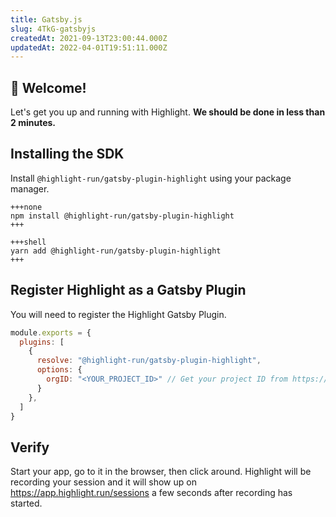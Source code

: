 ```yaml
---
title: Gatsby.js
slug: 4TkG-gatsbyjs
createdAt: 2021-09-13T23:00:44.000Z
updatedAt: 2022-04-01T19:51:11.000Z
---
```


## 👋 Welcome!

Let's get you up and running with Highlight. **We should be done in less than 2 minutes.**

## Installing the SDK

Install `@highlight-run/gatsby-plugin-highlight` using your package manager.

```codeblocktabs
+++none
npm install @highlight-run/gatsby-plugin-highlight
+++

+++shell
yarn add @highlight-run/gatsby-plugin-highlight
+++
```

## Register Highlight as a Gatsby Plugin

You will need to register the Highlight Gatsby Plugin.

```javascript
module.exports = {
  plugins: [
    {
      resolve: "@highlight-run/gatsby-plugin-highlight",
      options: {
        orgID: "<YOUR_PROJECT_ID>" // Get your project ID from https://app.highlight.run/setup
      }
    },
  ]
}
```

## Verify

Start your app, go to it in the browser, then click around. Highlight will be recording your session and it will show up on <https://app.highlight.run/sessions> a few seconds after recording has started.
